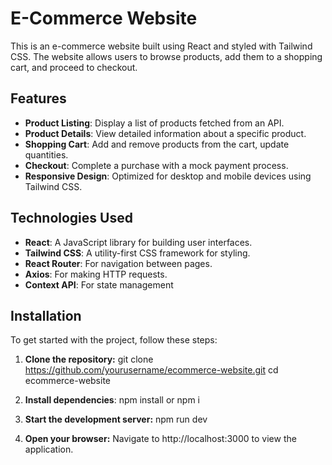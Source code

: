 # E-Commerce Website

This is an e-commerce website built using React and styled with Tailwind CSS. The website allows users to browse products, add them to a shopping cart, and proceed to checkout. 

## Features

- **Product Listing**: Display a list of products fetched from an API.
- **Product Details**: View detailed information about a specific product.
- **Shopping Cart**: Add and remove products from the cart, update quantities.
- **Checkout**: Complete a purchase with a mock payment process.
- **Responsive Design**: Optimized for desktop and mobile devices using Tailwind CSS.

## Technologies Used

- **React**: A JavaScript library for building user interfaces.
- **Tailwind CSS**: A utility-first CSS framework for styling.
- **React Router**: For navigation between pages.
- **Axios**: For making HTTP requests.
- **Context API**: For state management


## Installation

To get started with the project, follow these steps:

1. **Clone the repository:**
git clone https://github.com/yourusername/ecommerce-website.git
cd ecommerce-website

2. **Install dependencies**:
npm install or npm i


3. **Start the development server:**
npm run dev

4. **Open your browser:**
Navigate to http://localhost:3000 to view the application.

